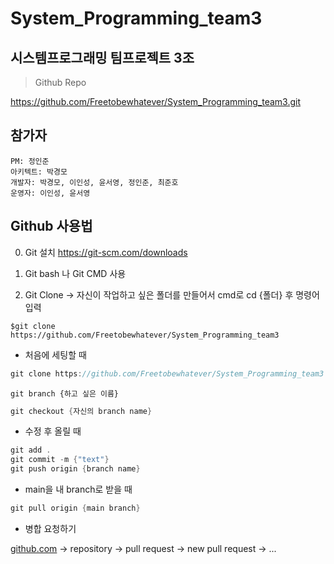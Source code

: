# System_Programming_team3
시스템프로그래밍 팀프로젝트 3조
-------------------
>Github Repo

<https://github.com/Freetobewhatever/System_Programming_team3.git>



## 참가자
```
PM: 정인준
아키텍트: 박경모
개발자: 박경모, 이인성, 윤서영, 정인준, 최준호
운영자: 이인성, 윤서영
```

## Github 사용법



0. Git 설치  https://git-scm.com/downloads
 
1. Git bash 나 Git CMD 사용 

2. Git Clone -> 자신이 작업하고 싶은 폴더를 만들어서 cmd로 cd {폴더} 후 명령어 입력
```
$git clone https://github.com/Freetobewhatever/System_Programming_team3
```

- 처음에 세팅할 때

```cpp
git clone https://github.com/Freetobewhatever/System_Programming_team3
```
```
git branch {하고 싶은 이름}
```
```cpp
git checkout {자신의 branch name}
```

- 수정 후 올릴 때

```cpp
git add .
git commit -m {"text"}
git push origin {branch name}
```

- main을 내 branch로 받을 때

```cpp
git pull origin {main branch}
```

- 병합 요청하기

[github.com](http://github.com) → repository → pull request → new pull request → ...
